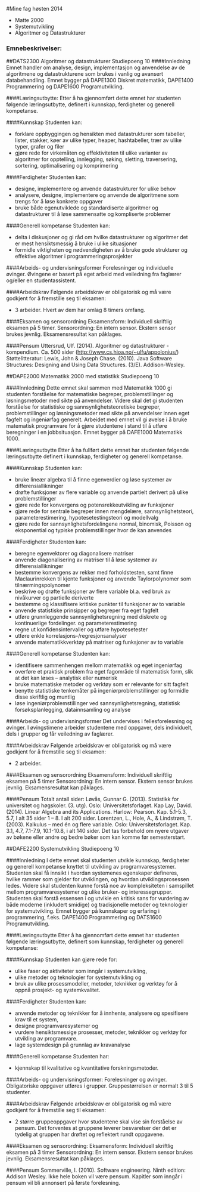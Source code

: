 #Mine fag høsten 2014
- Matte 2000
- Systemutvikling
- Algoritmer og Datastrukturer

### Emnebeskrivelser:
##DATS2300 Algoritmer og datastrukturer
Studiepoeng 10
####Innledning
Emnet handler om analyse, design, implementasjon og anvendelse av de algoritmene og
datastrukturene som brukes i vanlig og avansert databehandling. Emnet bygger på
DAPE1300 Diskret matematikk, DAPE1400 Programmering og DAPE1600 Programutvikling.

####Læringsutbytte:
Etter å ha gjennomført dette emnet har studenten følgende læringsutbytte, definert i
kunnskap, ferdigheter og generell kompetanse.

####Kunnskap
Studenten kan:
- forklare oppbyggingen og hensikten med datastrukturer som tabeller, lister, stakker,
køer av ulike typer, heaper, hashtabeller, trær av ulike typer, grafer og filer
- gjøre rede for virkemåten og effektiviteten til ulike varianter av algoritmer for
opptelling, innlegging, søking, sletting, traversering, sortering, optimalisering og
komprimering

####Ferdigheter
Studenten kan:
- designe, implementere og anvende datastrukturer for ulike behov
- analysere, designe, implementere og anvende de algoritmene som trengs for å løse
konkrete oppgaver
- bruke både egenutviklede og standardiserte algoritmer og datastrukturer til å løse
sammensatte og kompliserte problemer

####Generell kompetanse
Studenten kan:
- delta i diskusjoner og gi råd om hvilke datastrukturer og algoritmer det er mest
hensiktsmessig å bruke i ulike situasjoner
- formidle viktigheten og nødvendigheten av å bruke gode strukturer og effektive
algoritmer i programmeringsprosjekter

####Arbeids- og undervisningsformer
Forelesninger og individuelle øvinger. Øvingene er basert på eget arbeid med veiledning fra
faglærer og/eller en studentassistent.

####Arbeidskrav
Følgende arbeidskrav er obligatorisk og må være godkjent for å fremstille seg til eksamen:
- 3 arbeider. Hvert av dem har omlag 8 timers omfang.

####Eksamen og sensorordning
Eksamensform: Individuell skriftlig eksamen på 5 timer.
Sensorordning: En intern sensor. Ekstern sensor brukes jevnlig.
Eksamensresultat kan påklages.

####Pensum
Uttersrud, Ulf. (2014). Algoritmer og datastrukturer - kompendium. Ca. 500 sider
 (http://www.cs.hioa.no/~ulfu/appolonius/)
 Støttelitteratur:
Lewis, John & Joseph Chase. (2010). Java Software Structures: Designing and Using Data
 Structures. (3/E). Addison-Wesley.

##DAPE2000 Matematikk 2000 med statistikk
Studiepoeng 10

####Innledning
Dette emnet skal sammen med Matematikk 1000 gi studenten forståelse for matematiske
begreper, problemstillinger og løsningsmetoder med sikte på anvendelser. Videre skal det gi
studenten forståelse for statistiske og sannsynlighetsteoretiske begreper, problemstillinger
og løsningsmetoder med sikte på anvendelser innen eget fagfelt og ingeniørfag generelt.
Arbeidet med emnet vil gi øvelse i å bruke matematisk programvare for å gjøre studentene i
stand til å utføre beregninger i en jobbsituasjon. Emnet bygger på DAFE1000 Matematikk
1000.

####Læringsutbytte
Etter å ha fullført dette emnet har studenten følgende læringsutbytte definert i kunnskap,
ferdigheter og generell kompetanse.

####Kunnskap
Studenten kan:
- bruke lineær algebra til å finne egenverdier og løse systemer av differensiallikninger
- drøfte funksjoner av flere variable og anvende partielt derivert på ulike
problemstillinger
- gjøre rede for konvergens og potensrekkeutvikling av funksjoner
- gjøre rede for sentrale begreper innen mengdelære, sannsynlighetsteori,
parameterestimering, hypotesetestingsteori og modellvalg
- gjøre rede for sannsynlighetsfordelingene normal, binomisk, Poisson og eksponential
og typiske problemstillinger hvor de kan anvendes

####Ferdigheter
Studenten kan:
- beregne egenvektorer og diagonalisere matriser
- anvende diagonalisering av matriser til å løse systemer av differensiallikninger
- bestemme konvergens av rekker med forholdstesten, samt finne Maclaurinrekken til
kjente funksjoner og anvende Taylorpolynomer som tilnærmingspolynomer
- beskrive og drøfte funksjoner av flere variable bl.a. ved bruk av nivåkurver og partielle
deriverte
- bestemme og klassifisere kritiske punkter til funksjoner av to variable
- anvende statistiske prinsipper og begreper fra eget fagfelt
- utføre grunnleggende sannsynlighetsregning med diskrete og kontinuerlige
fordelinger. og parameterestimering
- regne ut konfidensintervaller og utføre hypotesetester
- utføre enkle korrelasjons-/regresjonsanalyser
- anvende matematikkverktøy på matriser og funksjoner av to variable

####Generell kompetanse
Studenten kan:
- identifisere sammenhengen mellom matematikk og eget ingeniørfag
- overføre et praktisk problem fra eget fagområde til matematisk form, slik at det kan
løses – analytisk eller numerisk
- bruke matematiske metoder og verktøy som er relevante for sitt fagfelt
- benytte statistiske tenkemåter på ingeniørproblemstillinger og formidle disse skriftlig
og muntlig
- løse ingeniørproblemstillinger ved sannsynlighetsregning, statistisk
forsøksplanlegging, datainnsamling og analyse

####Arbeids- og undervisningsformer
Det undervises i fellesforelesning og øvinger. I øvingstimene arbeider studentene med
oppgaver, dels individuelt, dels i grupper og får veiledning av faglærer.

####Arbeidskrav
Følgende arbeidskrav er obligatorisk og må være godkjent for å fremstille seg til eksamen:
- 2 arbeider.

####Eksamen og sensorordning
Eksamensform: Individuell skriftlig eksamen på 5 timer
Sensorordning: En intern sensor. Ekstern sensor brukes jevnlig.
Eksamensresultat kan påklages.

####Pensum
Totalt antall sider:
Løvås, Gunnar G. (2013). Statistikk for universitet og høgskoler. (3. utg). Oslo:
 Universitetsforlaget. Kap
Lay, David. (2014). Linear Algebra and its Applications. Harlow: Pearson. Kap. 5.1-5.3, 5.7, I
 alt 35 sider 1 – 8. I alt 200 sider.
Lorentzen, L., Hole, A., & Lindstrøm, T. (2003). Kalkulus – med én og flere variable.
 Oslo: Universitetsforlaget. Kap. 3.1, 4.7, 7.1-7.9, 10.1-10.8, i alt 140 sider.
Det tas forbehold om nyere utgaver av bøkene eller andre og bedre bøker som kan komme
før semesterstart.

##DAFE2200 Systemutvikling
Studiepoeng 10

####Innledning
I dette emnet skal studenten utvikle kunnskap, ferdigheter og generell kompetanse knyttet til
utvikling av programvaresystemer. Studenten skal få innsikt i hvordan systemenes
egenskaper defineres, hvilke rammer som gjelder for utviklingen, og hvordan
utviklingsprosessen ledes. Videre skal studenten kunne forstå noe av kompleksiteten i
samspillet mellom programvaresystemer og ulike bruker- og interessegrupper. Studenten
skal forstå essensen i og utvikle en kritisk sans for vurdering av både moderne (inkludert
smidige) og tradisjonelle metoder og teknologier for systemutvikling. Emnet bygger på
kunnskaper og erfaring i programmering, f.eks. DAPE1400 Programmering og DATS1600
Programutvikling.

####Læringsutbytte
Etter å ha gjennomført dette emnet har studenten følgende læringsutbytte, definert som
kunnskap, ferdigheter og generell kompetanse:

####Kunnskap
Studenten kan gjøre rede for:
- ulike faser og aktiviteter som inngår i systemutvikling,
- ulike metoder og teknologier for systemutvikling og
- bruk av ulike prosessmodeller, metoder, teknikker og verktøy for å oppnå prosjekt- og
systemkvalitet.

####Ferdigheter
Studenten kan:
- anvende metoder og teknikker for å innhente, analysere og spesifisere krav til et
system,
- designe programvaresystemer og
- vurdere hensiktsmessige prosesser, metoder, teknikker og verktøy for utvikling av
programvare.
- lage systemdesign på grunnlag av kravanalyse

####Generell kompetanse
Studenten har:
- kjennskap til kvalitative og kvantitative forskningsmetoder.

####Arbeids- og undervisningsformer:
Forelesninger og øvinger. Obligatoriske oppgaver utføres i grupper. Gruppestørrelsen er
normalt 3 til 5 studenter.

####Arbeidskrav
Følgende arbeidskrav er obligatorisk og må være godkjent for å fremstille seg til eksamen:
- 2 større gruppeoppgaver hvor studentene skal vise sin forståelse av pensum. Det
forventes at gruppene leverer besvarelser der det er tydelig at gruppen har drøftet
og reflektert rundt oppgavene.

####Eksamen og sensorordning:
Eksamensform: Individuell skriftlig eksamen på 3 timer
Sensorordning: En intern sensor. Ekstern sensor brukes jevnlig.
Eksamensresultat kan påklages.

####Pensum
Sommerville, I. (2010). Software engineering. Ninth edition: Addison Wesley. Ikke hele boken
 vil være pensum. Kapitler som inngår i pensum vil bli annonsert på første forelesning.
